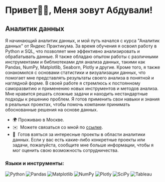 Привет👋🏽, Меня зовут Абдували!
================================================================================================================================

Аналитик данных
------------

Я начинающий аналитик данных, и мой путь начался с курса "Аналитик данных" от Яндекс Практикума. За время обучения я освоил работу в Python и SQL, что позволяет мне эффективно анализировать и обрабатывать данные. Я также обладаю опытом работы с различными инструментами и библиотеками для анализа данных, такими как Pandas, NumPy, Matplotlib, Seaborn, Plotly и другие. Кроме того, я также ознакомился с основами статистики и визуализации данных, что помогает мне представлять результаты своего анализа в понятной и наглядной форме. В своей работе я стремлюсь к постоянному саморазвитию и применению новых инструментов и методов анализа. Мне нравится решать сложные задачи и находить нестандартные подходы к решению проблем. Я готов применить свои навыки и знания в реальных проектах, чтобы помочь компании принимать обоснованные решения на основе данных.

* 🌍  Проживаю в Москве.
* ✉️  Можете связаться со мной по [ссылке](https://t.me/ValiZemo).
* 🤝  Готов взяться за интересные проекты в области аналитики данных. Если у вас есть какие-либо конкретные проекты или задачи, пожалуйста, сообщите мне больше информации, чтобы я мог оценить свою возможность сотрудничества.

### Языки и инструменты:

![Python](https://img.shields.io/badge/python-3670A0?style=for-the-badge&logo=python&logoColor=ffdd54) ![Pandas](https://img.shields.io/badge/pandas-%23150458.svg?style=for-the-badge&logo=pandas&logoColor=white)    ![Matplotlib](https://img.shields.io/badge/Matplotlib-%23ffffff.svg?style=for-the-badge&logo=Matplotlib&logoColor=black) ![NumPy](https://img.shields.io/badge/numpy-%23013243.svg?style=for-the-badge&logo=numpy&logoColor=white) ![Plotly](https://img.shields.io/badge/Plotly-%233F4F75.svg?style=for-the-badge&logo=plotly&logoColor=white) ![SciPy](https://img.shields.io/badge/SciPy-%230C55A5.svg?style=for-the-badge&logo=scipy&logoColor=%white) ![Tableau](https://img.shields.io/badge/Tableau-E97627?style=for-the-badge&logo=Tableau&logoColor=white)

